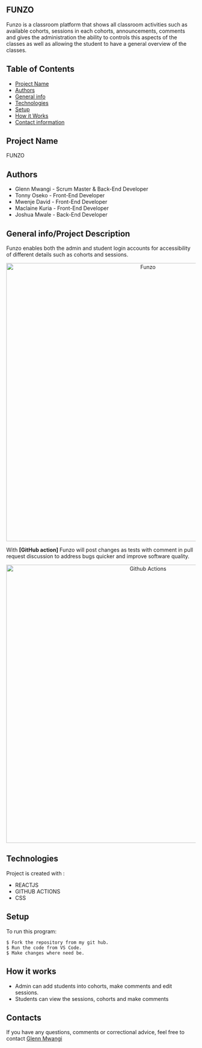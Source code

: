 ## FUNZO
Funzo is a classroom platform that shows all classroom activities such as available cohorts, sessions in each cohorts, announcements, comments and gives the administration the ability to controls this aspects of the classes as well as allowing the student to have a general overview of the classes.

## Table of Contents
* [Project Name](#Project)
* [Authors](#Authors)
* [General info](#general-info)
* [Technologies](#technologies)
* [Setup](#setup)
* [How it Works](#instructions)
* [Contact information](#contacts)

## Project Name
FUNZO

## Authors
* Glenn Mwangi - Scrum Master & Back-End Developer
* Tonny Oseko - Front-End Developer
* Mwenje David - Front-End Developer
* Maclaine Kuria - Front-End Developer
* Joshua Mwale - Back-End Developer

## General info/Project Description
Funzo enables both the admin and student login accounts for accessibility of different details such as cohorts and  sessions.
    <p align="center">
    <img src="./img/example.png" alt="Funzo" width="738">
    </p>

With **[GitHub action]** Funzo will post changes as tests with comment
in pull request discussion to address bugs quicker and improve software quality.
    <p align="center">
    <img src="./img/example.png" alt="Github Actions" width="738">
    </p>

## Technologies
Project is created with :
* REACTJS 
* GITHUB ACTIONS
* CSS

## Setup
To run this program:

```
$ Fork the repository from my git hub.
$ Run the code from VS Code.
$ Make changes where need be.
```
## How it works
* Admin can add students into cohorts, make comments and edit sessions.
* Students can view the sessions, cohorts and make comments

## Contacts
If you have any questions, comments or correctional advice, feel free to contact 
[Glenn Mwangi](@glennkamau2@gmail.com)
